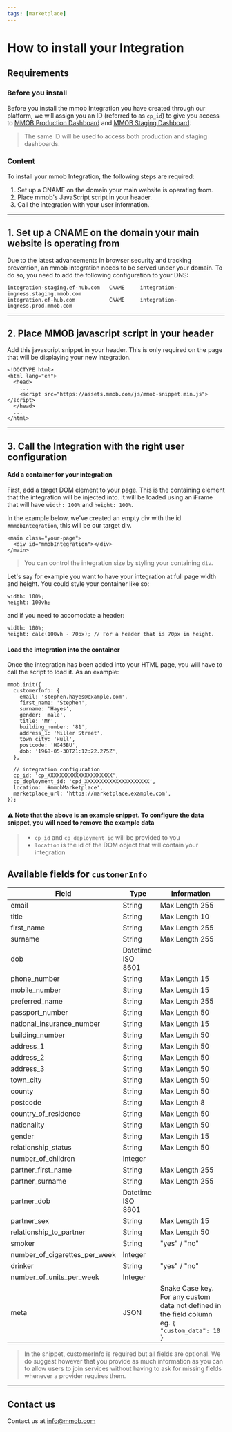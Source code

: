 ```yaml
---
tags: [marketplace]
---
```

# How to install your Integration

## Requirements

### Before you install

Before you install the mmob Integration you have created through our platform, we will assign you an ID (referred to as  `cp_id`) to give you access to  [MMOB Production Dashboard](https://dashboard.mmob.com/)  and  [MMOB Staging Dashboard](https://dashboard.staging.mmob.com/).

> The same ID will be used to access both production and staging dashboards.

### Content

To install your mmob Integration, the following steps are required:

1.  Set up a CNAME on the domain your main website is operating from.
2.  Place mmob's JavaScript script in your header.
3.  Call the integration with your user information.

----------

## 1. Set up a CNAME on the domain your main website is operating from

Due to the latest advancements in browser security and tracking prevention, an mmob integration needs to be served under your domain. To do so, you need to add the following configuration to your DNS:

```
integration-staging.ef-hub.com   CNAME     integration-ingress.staging.mmob.com
integration.ef-hub.com           CNAME     integration-ingress.prod.mmob.com
```

----------

## 2. Place MMOB javascript script in your header

Add this javascript snippet in your header. This is only required on the page that will be displaying your new integration.

```
<!DOCTYPE html>
<html lang="en">
  <head>
    ...
    <script src="https://assets.mmob.com/js/mmob-snippet.min.js"></script>
  </head>
  ...
</html>
```

----------

## 3. Call the Integration with the right user configuration

#### Add a container for your integration

First, add a target DOM element to your page. This is the containing element that the integration will be injected into. It will be loaded using an iFrame that will have  `width: 100%`  and  `height: 100%`.

In the example below, we've created an empty div with the id  `#mmobIntegration`, this will be our target div.

```
<main class="your-page">
  <div id="mmobIntegration"></div>
</main>
```

> You can control the integration size by styling your containing `div`.

Let's say for example you want to have your integration at full page width and height. You could style your container like so:

```
width: 100%;
height: 100vh;
```

and if you need to accomodate a header:

```
width: 100%;
height: calc(100vh - 70px); // For a header that is 70px in height.
```


#### Load the integration into the container

Once the integration has been added into your HTML page, you will have to call the script to load it.
As an example:

```
mmob.init({
  customerInfo: {
    email: 'stephen.hayes@example.com',
    first_name: 'Stephen',
    surname: 'Hayes',
    gender: 'male',
    title: 'Mr',
    building_number: '81',
    address_1: 'Miller Street',
    town_city: 'Hull',
    postcode: 'HG45BU',
    dob: '1968-05-30T21:12:22.275Z',
  },

  // integration configuration
  cp_id: 'cp_XXXXXXXXXXXXXXXXXXXXX',
  cp_deployment_id: 'cpd_XXXXXXXXXXXXXXXXXXXXX',
  location: '#mmobMarketplace',
  marketplace_url: 'https://marketplace.example.com',
});
```
#### ⚠ Note that the above is an example snippet. To configure the data snippet, you will need to remove the example data

> -   `cp_id` and `cp_deployment_id` will be provided to you
> -   `location`  is the id of the DOM object that will contain your integration

## Available fields for `customerInfo` 

Field | Type | Information
---------|----------|---------
email | String | Max Length 255
title | String | Max Length 10
first_name | String | Max Length 255
surname | String | Max Length 255
dob | Datetime ISO 8601
phone_number | String | Max Length 15
mobile_number | String | Max Length 15
preferred_name | String | Max Length 255
passport_number | String | Max Length 50
national_insurance_number | String | Max Length 15
building_number | String | Max Length 50
address_1 | String | Max Length 50
address_2 | String | Max Length 50
address_3 | String | Max Length 50
town_city | String | Max Length 50
county | String | Max Length 50
postcode | String | Max Length 8
country_of_residence | String | Max Length 50
nationality | String | Max Length 50
gender | String | Max Length 15
relationship_status | String | Max Length 50
number_of_children | Integer
partner_first_name | String | Max Length 255
partner_surname | String | Max Length 255
partner_dob | Datetime ISO 8601
partner_sex | String | Max Length 15
relationship_to_partner | String | Max Length 50
smoker | String | "yes" / "no"
number_of_cigarettes_per_week | Integer
drinker | String | "yes" / "no"
number_of_units_per_week | Integer
meta | JSON | Snake Case key. For any custom data not defined in the field column eg. ```{ "custom_data": 10 }```

> In the snippet, customerInfo is required but all fields are optional. We do suggest however that you provide as much information as you can to allow users to join services without having to ask for missing fields whenever a provider requires them.

---

## Contact us

Contact us at [info@mmob.com](mailto:info@mmob.com)
